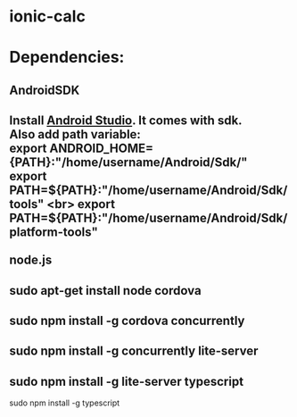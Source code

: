 # ionic-calc

Dependencies:
=============
AndroidSDK
----------
Install <a href="http://developer.android.com/sdk/installing/index.html">Android Studio</a>. It comes with sdk.
<br>
Also add path variable:
<br>
export ANDROID_HOME={PATH}:"/home/username/Android/Sdk/"
<br>
export PATH=${PATH}:"/home/username/Android/Sdk/tools"
<br>
export PATH=${PATH}:"/home/username/Android/Sdk/platform-tools"
<br>
<br>
node.js
-------
sudo apt-get install node
cordova
-------
sudo npm install -g cordova
concurrently
------------
sudo npm install -g concurrently
lite-server
-----------
sudo npm install -g lite-server
typescript
----------
sudo npm install -g typescript

